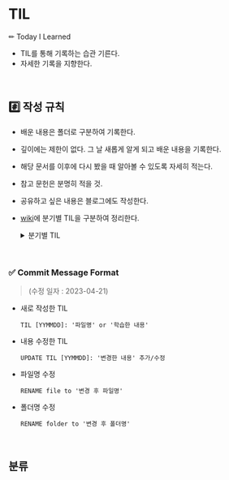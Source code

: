 # TIL
✏ Today I Learned 
- TIL를 통해 기록하는 습관 기른다. 
- 자세한 기록을 지향한다. 
<br>

## #️⃣ 작성 규칙
- 배운 내용은 폴더로 구분하여 기록한다.
- 깊이에는 제한이 없다. 그 날 새롭게 알게 되고 배운 내용을 기록한다.
- 해당 문서를 이후에 다시 봤을 때 알아볼 수 있도록 자세히 적는다. 
- 참고 문헌은 분명히 적을 것.
- 공유하고 싶은 내용은 블로그에도 작성한다.
- [wiki](https://github.com/HyeM207/TIL/wiki)에 분기별 TIL을 구분하여 정리한다.

    <details><summary>분기별 TIL</summary>

    ###
    - [데이터 엔지니어링 데브코스 TIL](https://github.com/HyeM207/TIL/wiki/%EB%8D%B0%EC%9D%B4%ED%84%B0-%EC%97%94%EC%A7%80%EB%8B%88%EC%96%B4%EB%A7%81-%EB%8D%B0%EB%B8%8C%EC%BD%94%EC%8A%A4-TIL)

    </details>

<br>

### ✅ Commit Message Format 
> (수정 일자 : 2023-04-21)

- 새로 작성한 TIL  
    ```
    TIL [YYMMDD]: '파일명' or '학습한 내용' 
    ```
- 내용 수정한 TIL
    ```
    UPDATE TIL [YYMMDD]: '변경한 내용' 추가/수정 
    ```
- 파일명 수정 
    ```
    RENAME file to '변경 후 파일명'
    ```
- 폴더명 수정 
    ```
    RENAME folder to '변경 후 폴더명'
    ```

<br/>



## 분류 
